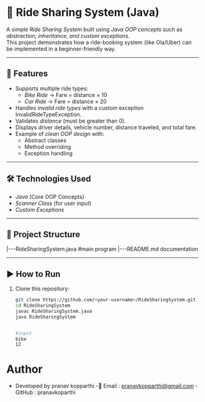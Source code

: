 
# 🚖 Ride Sharing System (Java)

A simple *Ride Sharing System* built using *Java OOP concepts* such as *abstraction, inheritance, and custom exceptions*.  
This project demonstrates how a ride-booking system (like Ola/Uber) can be implemented in a beginner-friendly way.

---

## 📌 Features
- Supports multiple ride types:
  - *Bike Ride* → Fare = distance × 10  
  - *Car Ride* → Fare = distance × 20  
- Handles *invalid ride types* with a custom exception InvalidRideTypeException.
- Validates *distance* (must be greater than 0).
- Displays driver details, vehicle number, distance traveled, and total fare.
- Example of *clean OOP design* with:
  - Abstract classes  
  - Method overriding  
  - Exception handling  

---

## 🛠 Technologies Used
- *Java* (Core OOP Concepts)
- *Scanner Class* (for user input)
- *Custom Exceptions*

---

## 📂 Project Structure
  |---RideSharingSystem.java   #main program
  |---README.md                documentation


  
---

## ▶ How to Run
1. Clone this repository:
   ```bash
   git clone https://github.com/<your-username>/RideSharingSystem.git
   cd RideSharingSystem
   javac RideSharingSystem.java
   java RideSharingSystem
   

   #input 
   bike
   12


# Author 
- Developed by pranav kopparthi
-📧 Email : pranavkopparthi@gmail.com
-GitHub : pranavkoparthi
